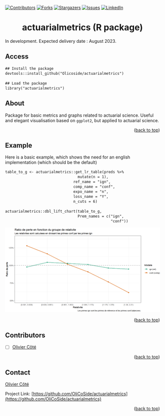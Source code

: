





<!-- Improved compatibility of back to top link: See: https://github.com/othneildrew/Best-README-Template/pull/73 -->
<a name="readme-top"></a>
<!--
*** Thanks for checking out the Best-README-Template. If you have a suggestion
*** that would make this better, please fork the repo and create a pull request
*** or simply open an issue with the tag "enhancement".
*** Don't forget to give the project a star!
*** Thanks again! Now go create something AMAZING! :D
-->



<!-- PROJECT SHIELDS -->
<!--
*** I'm using markdown "reference style" links for readability.
*** Reference links are enclosed in brackets [ ] instead of parentheses ( ).
*** See the bottom of this document for the declaration of the reference variables
*** for contributors-url, forks-url, etc. This is an optional, concise syntax you may use.
*** https://www.markdownguide.org/basic-syntax/#reference-style-links
-->
[![Contributors][contributors-shield]][contributors-url]
[![Forks][forks-shield]][forks-url]
[![Stargazers][stars-shield]][stars-url]
[![Issues][issues-shield]][issues-url]
[![LinkedIn][linkedin-shield]][linkedin-url]


<h1 align="center"> actuarialmetrics (R package)</h3>

In development. Expected delivery date : August 2023. 

<!-- Access -->
## Access

```
## Install the package
devtools::install_github("Olicoside/actuarialmetrics")

## Load the package
library("actuarialmetrics")
```

<!-- About -->
## About

Package for basic metrics and graphs related to actuarial science. Useful and elegant visualisation based on `ggplot2`, but applied to actuarial science. 

<p align="right">(<a href="#readme-top">back to top</a>)</p>

<!-- Example -->
## Example

Here is a basic example, which shows the need for an english implementation (which should be the default)
```
table_to_g <- actuarialmetrics::get_lr_table(preds %>% 
                                 mutate(n = 1),
                               ref_name = "ign",
                               comp_name = "conf",
                               expo_name = "n",
                               loss_name = "Y",
                               n_cuts = 6)

actuarialmetrics::dbl_lift_chart(table_to_g,
                                 Prem_names = c("ign",
                                                "conf"))
```

![](picture/example_dbl_chart.png)

<p align="right">(<a href="#readme-top">back to top</a>)</p>

<!-- ROADMAP -->
## Contributors
- [ ] [Olivier Côté](mailto:Olivier.cote.12@ulaval.ca)

<p align="right">(<a href="#readme-top">back to top</a>)</p>


<!-- CONTACT -->
## Contact

[Olivier Côté](mailto:olivier.cote.12@ulaval.ca)

Project Link: [https://github.com/OliCoSide/actuarialmetrics](https://github.com/OliCoSide/actuarialmetrics)

<p align="right">(<a href="#readme-top">back to top</a>)</p>


<!-- MARKDOWN LINKS & IMAGES -->
<!-- https://www.markdownguide.org/basic-syntax/#reference-style-links -->
[contributors-shield]: https://img.shields.io/github/contributors/OliCoSide/actuarialmetrics.svg?style=for-the-badge
[contributors-url]: https://github.com/OliCoSide/actuarialmetrics/graphs/contributors
[forks-shield]: https://img.shields.io/github/forks/OliCoSide/actuarialmetrics.svg?style=for-the-badge
[forks-url]: https://github.com/OliCoSide/actuarialmetrics/network/members
[stars-shield]: https://img.shields.io/github/stars/OliCoSide/actuarialmetrics.svg?style=for-the-badge
[stars-url]: https://github.com/OliCoSide/actuarialmetrics/stargazers
[issues-shield]: https://img.shields.io/github/issues/OliCoSide/actuarialmetrics.svg?style=for-the-badge
[issues-url]: https://github.com/OliCoSide/actuarialmetrics/issues
[license-shield]: https://img.shields.io/github/license/OliCoSide/actuarialmetrics.svg?style=for-the-badge
[license-url]: https://github.com/OliCoSide/actuarialmetrics/blob/master/LICENSE.txt
[linkedin-shield]: https://img.shields.io/badge/-LinkedIn-black.svg?style=for-the-badge&logo=linkedin&colorB=555
[linkedin-url]: https://linkedin.com/in/olivier-cote-act
[product-screenshot]: images/screenshot.png
[Next.js]: https://img.shields.io/badge/next.js-000000?style=for-the-badge&logo=nextdotjs&logoColor=white
[Next-url]: https://nextjs.org/
[React.js]: https://img.shields.io/badge/React-20232A?style=for-the-badge&logo=react&logoColor=61DAFB
[React-url]: https://reactjs.org/
[Vue.js]: https://img.shields.io/badge/Vue.js-35495E?style=for-the-badge&logo=vuedotjs&logoColor=4FC08D
[Vue-url]: https://vuejs.org/
[Angular.io]: https://img.shields.io/badge/Angular-DD0031?style=for-the-badge&logo=angular&logoColor=white
[Angular-url]: https://angular.io/
[Svelte.dev]: https://img.shields.io/badge/Svelte-4A4A55?style=for-the-badge&logo=svelte&logoColor=FF3E00
[Svelte-url]: https://svelte.dev/
[Laravel.com]: https://img.shields.io/badge/Laravel-FF2D20?style=for-the-badge&logo=laravel&logoColor=white
[Laravel-url]: https://laravel.com
[Bootstrap.com]: https://img.shields.io/badge/Bootstrap-563D7C?style=for-the-badge&logo=bootstrap&logoColor=white
[Bootstrap-url]: https://getbootstrap.com
[JQuery.com]: https://img.shields.io/badge/jQuery-0769AD?style=for-the-badge&logo=jquery&logoColor=white
[JQuery-url]: https://jquery.com 
